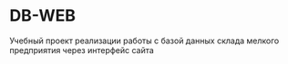 # DB-WEB
Учебный проект реализации работы с базой данных склада мелкого предприятия через интерфейс сайта
